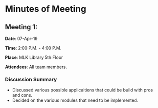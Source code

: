 # Minutes of Meeting

## Meeting 1:
	
**Date**: 07-Apr-19

**Time**: 2:00 P.M. - 4:00 P.M.

**Place**: MLK Library 5th Floor

**Attendees**: All team members.

### Discussion Summary

-  Discussed various possible applicaitions that could be build with pros and cons.
-  Decided on the various modules that need to be implemented. 
